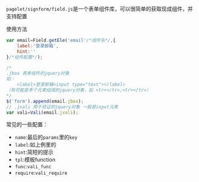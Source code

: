 `pagelet/signform/field.js`是一个表单组件库，可以很简单的获取现成组件，并支持配置

使用方法

```javascript
var email=Field.getEle('email'/*组件名*/,{
    label:'登录邮箱',
    hint:''
}/*组件配置*/);

/*
.jbox 表单组件的jquery对象
如：
	<label>登录邮箱<input type="text"></label>
（有可能是多个元素组成的jquery对象，如 <tr></tr>,<tr></tr>）
*/
$('form').append(email.jbox);
// .jvali 用于验证的jquery对象 一般是input元素
var vali=Vali(email.jvali);
```

常见的一些配置：

* `name`:最后的`params`里的`key`
* `label`:如上例里的
* `hint`:简短的提示
* `tpl`:模板function
* `func`:`vali_func`
* `require`:`vali_require`
